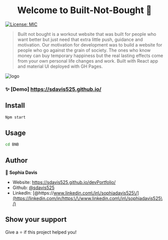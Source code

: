 
<h1 align="center">Welcome to Built-Not-Bought 👋</h1>
<p>
  <a href="#" target="_blank">
    <img alt="License: MIC" src="https://img.shields.io/badge/License-MIC-yellow.svg" />
  </a>
</p>

> Built not bought is a workout website that was built for people who want better but just need that extra little push, guidance and motivation. Our motivation for development was to build a website for people who go against the grain of society. The ones who know money can buy temporary happiness but the real lasting effects come from your own personal life changes and work. Built with React app and material UI deployed with GH Pages. 




![logo](https://user-images.githubusercontent.com/98237529/183941304-14979bf8-8dda-4a24-96ba-1664d1f90d50.jpg)






### ✨ [Demo] https://sdavis525.github.io/

## Install

```sh
Npm start
```

## Usage

```sh
cd BNB
```

## Author

👤 **Sophia Davis**

* Website: https://sdavis525.github.io/devPortfolio/
* Github: [@sdavis525](https://github.com/sdavis525)
* LinkedIn: [@https:\/\/www.linkedin.com\/in\/sophiadavis525\/](https://linkedin.com/in/https:\/\/www.linkedin.com\/in\/sophiadavis525\/)

## Show your support

Give a ⭐️ if this project helped you!

